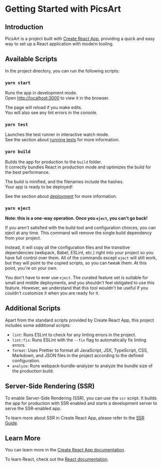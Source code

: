 # Getting Started with PicsArt

## Introduction

PicsArt is a project built with [Create React App](https://github.com/facebook/create-react-app), providing a quick and easy way to set up a React application with modern tooling.

## Available Scripts

In the project directory, you can run the following scripts:

### `yarn start`

Runs the app in development mode.\
Open [http://localhost:3000](http://localhost:3000) to view it in the browser.

The page will reload if you make edits.\
You will also see any lint errors in the console.

### `yarn test`

Launches the test runner in interactive watch mode.\
See the section about [running tests](https://facebook.github.io/create-react-app/docs/running-tests) for more information.

### `yarn build`

Builds the app for production to the `build` folder.\
It correctly bundles React in production mode and optimizes the build for the best performance.

The build is minified, and the filenames include the hashes.\
Your app is ready to be deployed!

See the section about [deployment](https://facebook.github.io/create-react-app/docs/deployment) for more information.

### `yarn eject`

**Note: this is a one-way operation. Once you `eject`, you can't go back!**

If you aren't satisfied with the build tool and configuration choices, you can eject at any time. This command will remove the single build dependency from your project.

Instead, it will copy all the configuration files and the transitive dependencies (webpack, Babel, ESLint, etc.) right into your project so you have full control over them. All of the commands except `eject` will still work, but they will point to the copied scripts, so you can tweak them. At this point, you're on your own.

You don't have to ever use `eject`. The curated feature set is suitable for small and middle deployments, and you shouldn't feel obligated to use this feature. However, we understand that this tool wouldn't be useful if you couldn't customize it when you are ready for it.

## Additional Scripts

Apart from the standard scripts provided by Create React App, this project includes some additional scripts:

- `lint`: Runs ESLint to check for any linting errors in the project.
- `lint:fix`: Runs ESLint with the `--fix` flag to automatically fix linting errors.
- `format`: Uses Prettier to format all JavaScript, JSX, TypeScript, CSS, Markdown, and JSON files in the project according to the defined configuration.
- `analyze`: Runs webpack-bundle-analyzer to analyze the bundle size of the production build.

## Server-Side Rendering (SSR)

To enable Server-Side Rendering (SSR), you can use the `ssr` script. It builds the app for production with SSR enabled and starts a development server to serve the SSR-enabled app.

To learn more about SSR in Create React App, please refer to the [SSR Guide](https://facebook.github.io/create-react-app/docs/server-side-rendering).

## Learn More

You can learn more in the [Create React App documentation](https://facebook.github.io/create-react-app/docs/getting-started).

To learn React, check out the [React documentation](https://reactjs.org/).
